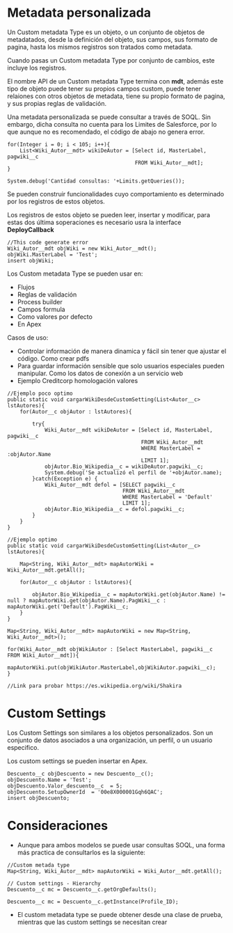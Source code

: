 # Metadata personalizada

Un Custom metadata Type es un objeto, o un conjunto de objetos de metadatados, desde la definición del objeto, sus campos, sus formato de pagina, hasta los mismos registros son tratados como metadata. 

Cuando pasas un Custom metadata Type por conjunto de cambios, este incluye los registros. 

El nombre API de un Custom metadata Type termina con **mdt**, además este tipo de objeto puede tener su propios campos custom, puede tener relaiones con otros objetos de metadata, tiene su propio formato de pagina, y sus propias reglas de validación. 

Una metadata personalizada se puede consultar a través de SOQL. Sin embargo, dicha consulta no cuenta para los Limites de Salesforce, por lo que aunque no es recomendado, el código de abajo no genera error.

```Apex
for(Integer i = 0; i < 105; i++){
    List<Wiki_Autor__mdt> wikiDeAutor = [Select id, MasterLabel, pagwiki__c 
                                         FROM Wiki_Autor__mdt]; 
}

System.debug('Cantidad consultas: '+Limits.getQueries());
```

Se pueden construir funcionalidades cuyo comportamiento es determinado por los registros de estos objetos. 

Los registros de estos objeto se pueden leer, insertar y modificar, para estas dos última soperaciones es necesario usra la interface **DeployCallback**

```Apex
//This code generate error
Wiki_Autor__mdt objWiki = new Wiki_Autor__mdt();
objWiki.MasterLabel = 'Test';
insert objWiki;
```

Los Custom metadata Type se pueden usar en:

- Flujos
- Reglas de validación
- Process builder
- Campos formula
- Como valores por defecto
- En Apex

Casos de uso:

- Controlar información de manera dinamica y fácil sin tener que ajustar el código. Como crear pdfs
- Para guardar información sensible que solo usuarios especiales pueden manipular. Como los datos de conexíón a un servicio web
- Ejemplo Creditcorp homologación valores


```Apex
//Ejemplo poco optimo
public static void cargarWikiDesdeCustomSetting(List<Autor__c> lstAutores){
    for(Autor__c objAutor : lstAutores){

        try{
            Wiki_Autor__mdt wikiDeAutor = [Select id, MasterLabel, pagwiki__c 
                                           FROM Wiki_Autor__mdt 
                                           WHERE MasterLabel = :objAutor.Name 
                                           LIMIT 1];
            objAutor.Bio_Wikipedia__c = wikiDeAutor.pagwiki__c;
            System.debug('Se actualizó el perfil de '+objAutor.name);
        }catch(Exception e) {
            Wiki_Autor__mdt defol = [SELECT pagwiki__c 
                                     FROM Wiki_Autor__mdt 
                                     WHERE MasterLabel = 'Default' 
                                     LIMIT 1];
            objAutor.Bio_Wikipedia__c = defol.pagwiki__c;
        }
    }
}
```   

```Apex
//Ejemplo optimo
public static void cargarWikiDesdeCustomSetting(List<Autor__c> lstAutores){

    Map<String, Wiki_Autor__mdt> mapAutorWiki = Wiki_Autor__mdt.getAll();

    for(Autor__c objAutor : lstAutores){

        objAutor.Bio_Wikipedia__c = mapAutorWiki.get(objAutor.Name) != null ? mapAutorWiki.get(objAutor.Name).PagWiki__c : mapAutorWiki.get('Default').PagWiki__c;
    }
}

Map<String, Wiki_Autor__mdt> mapAutorWiki = new Map<String, Wiki_Autor__mdt>();

for(Wiki_Autor__mdt objWikiAutor : [Select MasterLabel, pagwiki__c FROM Wiki_Autor__mdt]){
    mapAutorWiki.put(objWikiAutor.MasterLabel,objWikiAutor.pagwiki__c);
}

//Link para probar https://es.wikipedia.org/wiki/Shakira
```

# Custom Settings

Los Custom Settings son similares a los objetos personalizados. Son un conjunto de datos asociados a una organización, un perfil, o un usuario especifico.

Los custom settings se pueden insertar en Apex.

```Apex
Descuento__c objDescuento = new Descuento__c();
objDescuento.Name = 'Test';
objDescuento.Valor_descuento__c  = 5;
objDescuento.SetupOwnerId  = '00e8X000001Gqh6QAC';
insert objDescuento;
```

# Consideraciones

- Aunque para ambos modelos se puede usar consultas SOQL, una forma más practica de consultarlos es la siguiente:

```Apex
//Custom metada type
Map<String, Wiki_Autor__mdt> mapAutorWiki = Wiki_Autor__mdt.getAll();

// Custom settings - Hierarchy 
Descuento__c mc = Descuento__c.getOrgDefaults();

Descuento__c mc = Descuento__c.getInstance(Profile_ID);
```

- El custom metadata type se puede obtener desde una clase de prueba, mientras que las custom settings se necesitan crear
